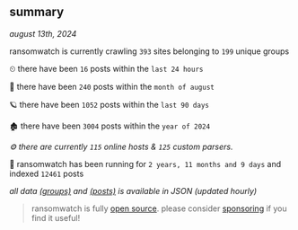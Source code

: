 
## summary
_august 13th, 2024_

ransomwatch is currently crawling `393` sites belonging to `199` unique groups

⏲ there have been `16` posts within the `last 24 hours`

🦈 there have been `240` posts within the `month of august`

🪐 there have been `1052` posts within the `last 90 days`

🏚 there have been `3004` posts within the `year of 2024`

_⚙️ there are currently `115` online hosts & `125` custom parsers._

🦕 ransomwatch has been running for `2 years, 11 months and 9 days` and indexed `12461` posts

_all data  [(groups)](http://ransomwhat.telemetry.ltd/groups) and [(posts)](http://ransomwhat.telemetry.ltd/posts) is available in JSON (updated hourly)_

> ransomwatch is fully [open source](https://github.com/joshhighet/ransomwatch#ransomwatch--). please consider [sponsoring](https://github.com/sponsors/joshhighet) if you find it useful!
